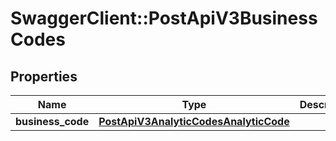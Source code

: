 # SwaggerClient::PostApiV3BusinessCodes

## Properties
Name | Type | Description | Notes
------------ | ------------- | ------------- | -------------
**business_code** | [**PostApiV3AnalyticCodesAnalyticCode**](PostApiV3AnalyticCodesAnalyticCode.md) |  | 


